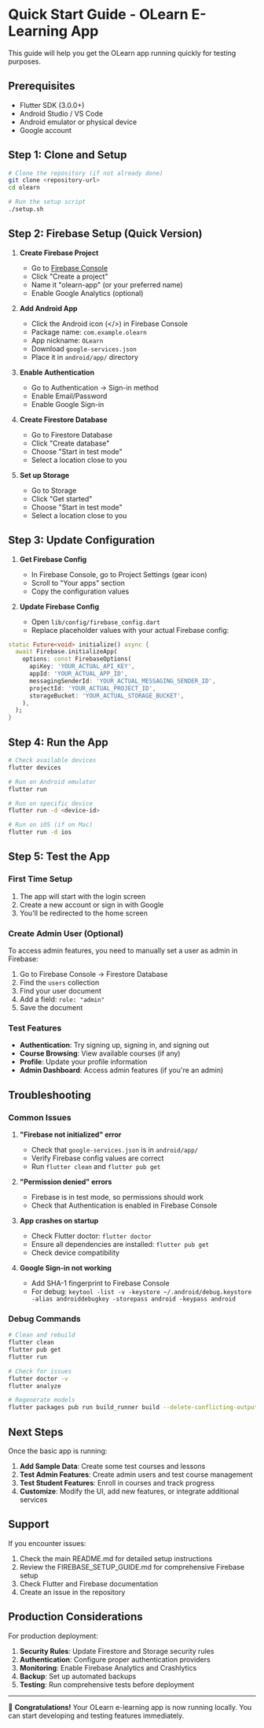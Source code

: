 # Quick Start Guide - OLearn E-Learning App

This guide will help you get the OLearn app running quickly for testing purposes.

## Prerequisites

- Flutter SDK (3.0.0+)
- Android Studio / VS Code
- Android emulator or physical device
- Google account

## Step 1: Clone and Setup

```bash
# Clone the repository (if not already done)
git clone <repository-url>
cd olearn

# Run the setup script
./setup.sh
```

## Step 2: Firebase Setup (Quick Version)

1. **Create Firebase Project**
   - Go to [Firebase Console](https://console.firebase.google.com/)
   - Click "Create a project"
   - Name it "olearn-app" (or your preferred name)
   - Enable Google Analytics (optional)

2. **Add Android App**
   - Click the Android icon (</>) in Firebase Console
   - Package name: `com.example.olearn`
   - App nickname: `OLearn`
   - Download `google-services.json`
   - Place it in `android/app/` directory

3. **Enable Authentication**
   - Go to Authentication → Sign-in method
   - Enable Email/Password
   - Enable Google Sign-in

4. **Create Firestore Database**
   - Go to Firestore Database
   - Click "Create database"
   - Choose "Start in test mode"
   - Select a location close to you

5. **Set up Storage**
   - Go to Storage
   - Click "Get started"
   - Choose "Start in test mode"
   - Select a location close to you

## Step 3: Update Configuration

1. **Get Firebase Config**
   - In Firebase Console, go to Project Settings (gear icon)
   - Scroll to "Your apps" section
   - Copy the configuration values

2. **Update Firebase Config**
   - Open `lib/config/firebase_config.dart`
   - Replace placeholder values with your actual Firebase config:

```dart
static Future<void> initialize() async {
  await Firebase.initializeApp(
    options: const FirebaseOptions(
      apiKey: 'YOUR_ACTUAL_API_KEY',
      appId: 'YOUR_ACTUAL_APP_ID',
      messagingSenderId: 'YOUR_ACTUAL_MESSAGING_SENDER_ID',
      projectId: 'YOUR_ACTUAL_PROJECT_ID',
      storageBucket: 'YOUR_ACTUAL_STORAGE_BUCKET',
    ),
  );
}
```

## Step 4: Run the App

```bash
# Check available devices
flutter devices

# Run on Android emulator
flutter run

# Run on specific device
flutter run -d <device-id>

# Run on iOS (if on Mac)
flutter run -d ios
```

## Step 5: Test the App

### First Time Setup
1. The app will start with the login screen
2. Create a new account or sign in with Google
3. You'll be redirected to the home screen

### Create Admin User (Optional)
To access admin features, you need to manually set a user as admin in Firebase:

1. Go to Firebase Console → Firestore Database
2. Find the `users` collection
3. Find your user document
4. Add a field: `role: "admin"`
5. Save the document

### Test Features
- **Authentication**: Try signing up, signing in, and signing out
- **Course Browsing**: View available courses (if any)
- **Profile**: Update your profile information
- **Admin Dashboard**: Access admin features (if you're an admin)

## Troubleshooting

### Common Issues

1. **"Firebase not initialized" error**
   - Check that `google-services.json` is in `android/app/`
   - Verify Firebase config values are correct
   - Run `flutter clean` and `flutter pub get`

2. **"Permission denied" errors**
   - Firebase is in test mode, so permissions should work
   - Check that Authentication is enabled in Firebase Console

3. **App crashes on startup**
   - Check Flutter doctor: `flutter doctor`
   - Ensure all dependencies are installed: `flutter pub get`
   - Check device compatibility

4. **Google Sign-in not working**
   - Add SHA-1 fingerprint to Firebase Console
   - For debug: `keytool -list -v -keystore ~/.android/debug.keystore -alias androiddebugkey -storepass android -keypass android`

### Debug Commands

```bash
# Clean and rebuild
flutter clean
flutter pub get
flutter run

# Check for issues
flutter doctor -v
flutter analyze

# Regenerate models
flutter packages pub run build_runner build --delete-conflicting-outputs
```

## Next Steps

Once the basic app is running:

1. **Add Sample Data**: Create some test courses and lessons
2. **Test Admin Features**: Create admin users and test course management
3. **Test Student Features**: Enroll in courses and track progress
4. **Customize**: Modify the UI, add new features, or integrate additional services

## Support

If you encounter issues:

1. Check the main README.md for detailed setup instructions
2. Review the FIREBASE_SETUP_GUIDE.md for comprehensive Firebase setup
3. Check Flutter and Firebase documentation
4. Create an issue in the repository

## Production Considerations

For production deployment:

1. **Security Rules**: Update Firestore and Storage security rules
2. **Authentication**: Configure proper authentication providers
3. **Monitoring**: Enable Firebase Analytics and Crashlytics
4. **Backup**: Set up automated backups
5. **Testing**: Run comprehensive tests before deployment

---

🎉 **Congratulations!** Your OLearn e-learning app is now running locally. You can start developing and testing features immediately. 